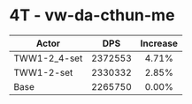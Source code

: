# 4T - vw-da-cthun-me
| Actor | DPS | Increase |
|---|:---:|:---:|
|TWW1-2_4-set|2372553|4.71%|
|TWW1-2-set|2330332|2.85%|
|Base|2265750|0.00%|
